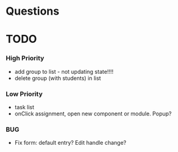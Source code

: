 # Questions


# TODO

### High Priority
- add group to list - not updating state!!!!
- delete group (with students) in list

### Low Priority
- task list
- onClick assignment, open new component or module. Popup?

### BUG
- Fix form: default entry? Edit handle change?


